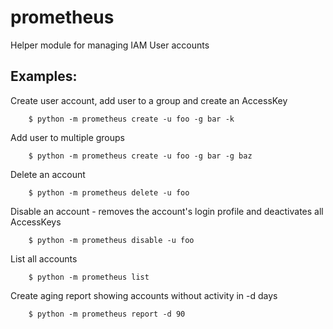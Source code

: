 # prometheus

Helper module for managing IAM User accounts

## Examples:

Create user account, add user to a group and create an AccessKey

        $ python -m prometheus create -u foo -g bar -k

Add user to multiple groups

        $ python -m prometheus create -u foo -g bar -g baz

Delete an account

        $ python -m prometheus delete -u foo

Disable an account - removes the account's login profile and deactivates all AccessKeys

        $ python -m prometheus disable -u foo

List all accounts

        $ python -m prometheus list

Create aging report showing accounts without activity in -d days

        $ python -m prometheus report -d 90

